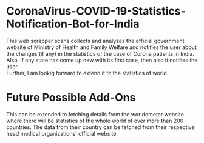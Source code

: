 # CoronaVirus-COVID-19-Statistics-Notification-Bot-for-India

This web scrapper scans,collects and analyzes the official government website of Ministry of Health and Family Welfare and notifies the user about the changes (if any) in the statistics of the case of Corona patients in India.    
Also, if any state has come up new with its first case, then also it notifies the user.    
Further, I am lookig forward to extend it to the statistics of world.


# Future Possible Add-Ons
 
This can be extended to fetching details from the worldometer website where there will be statistics of the whole world of over more than 200 countries. The data from their country can be fetched from their respective head medical organizations' official website.

